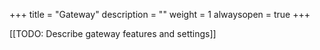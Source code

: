 +++
title = "Gateway"
description = ""
weight = 1
alwaysopen = true
+++

[[TODO: Describe gateway features and settings]]
